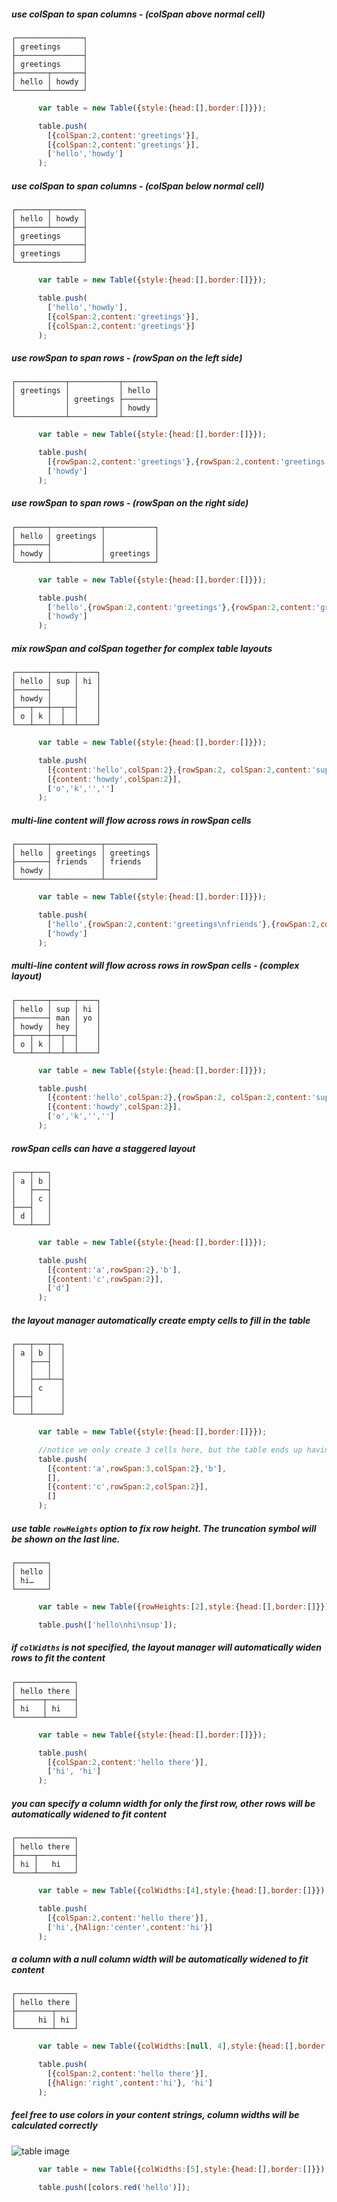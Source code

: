 ##### use colSpan to span columns - (colSpan above normal cell)
    ┌───────────────┐
    │ greetings     │
    ├───────────────┤
    │ greetings     │
    ├───────┬───────┤
    │ hello │ howdy │
    └───────┴───────┘
```javascript
      var table = new Table({style:{head:[],border:[]}});

      table.push(
        [{colSpan:2,content:'greetings'}],
        [{colSpan:2,content:'greetings'}],
        ['hello','howdy']
      );

```


##### use colSpan to span columns - (colSpan below normal cell)
    ┌───────┬───────┐
    │ hello │ howdy │
    ├───────┴───────┤
    │ greetings     │
    ├───────────────┤
    │ greetings     │
    └───────────────┘
```javascript
      var table = new Table({style:{head:[],border:[]}});

      table.push(
        ['hello','howdy'],
        [{colSpan:2,content:'greetings'}],
        [{colSpan:2,content:'greetings'}]
      );

```


##### use rowSpan to span rows - (rowSpan on the left side)
    ┌───────────┬───────────┬───────┐
    │ greetings │           │ hello │
    │           │ greetings ├───────┤
    │           │           │ howdy │
    └───────────┴───────────┴───────┘
```javascript
      var table = new Table({style:{head:[],border:[]}});

      table.push(
        [{rowSpan:2,content:'greetings'},{rowSpan:2,content:'greetings',vAlign:'center'},'hello'],
        ['howdy']
      );

```


##### use rowSpan to span rows - (rowSpan on the right side)
    ┌───────┬───────────┬───────────┐
    │ hello │ greetings │           │
    ├───────┤           │           │
    │ howdy │           │ greetings │
    └───────┴───────────┴───────────┘
```javascript
      var table = new Table({style:{head:[],border:[]}});

      table.push(
        ['hello',{rowSpan:2,content:'greetings'},{rowSpan:2,content:'greetings',vAlign:'bottom'}],
        ['howdy']
      );

```


##### mix rowSpan and colSpan together for complex table layouts
    ┌───────┬─────┬────┐
    │ hello │ sup │ hi │
    ├───────┤     │    │
    │ howdy │     │    │
    ├───┬───┼──┬──┤    │
    │ o │ k │  │  │    │
    └───┴───┴──┴──┴────┘
```javascript
      var table = new Table({style:{head:[],border:[]}});

      table.push(
        [{content:'hello',colSpan:2},{rowSpan:2, colSpan:2,content:'sup'},{rowSpan:3,content:'hi'}],
        [{content:'howdy',colSpan:2}],
        ['o','k','','']
      );

```


##### multi-line content will flow across rows in rowSpan cells
    ┌───────┬───────────┬───────────┐
    │ hello │ greetings │ greetings │
    ├───────┤ friends   │ friends   │
    │ howdy │           │           │
    └───────┴───────────┴───────────┘
```javascript
      var table = new Table({style:{head:[],border:[]}});

      table.push(
        ['hello',{rowSpan:2,content:'greetings\nfriends'},{rowSpan:2,content:'greetings\nfriends'}],
        ['howdy']
      );

```


##### multi-line content will flow across rows in rowSpan cells - (complex layout)
    ┌───────┬─────┬────┐
    │ hello │ sup │ hi │
    ├───────┤ man │ yo │
    │ howdy │ hey │    │
    ├───┬───┼──┬──┤    │
    │ o │ k │  │  │    │
    └───┴───┴──┴──┴────┘
```javascript
      var table = new Table({style:{head:[],border:[]}});

      table.push(
        [{content:'hello',colSpan:2},{rowSpan:2, colSpan:2,content:'sup\nman\nhey'},{rowSpan:3,content:'hi\nyo'}],
        [{content:'howdy',colSpan:2}],
        ['o','k','','']
      );

```


##### rowSpan cells can have a staggered layout
    ┌───┬───┐
    │ a │ b │
    │   ├───┤
    │   │ c │
    ├───┤   │
    │ d │   │
    └───┴───┘
```javascript
      var table = new Table({style:{head:[],border:[]}});

      table.push(
        [{content:'a',rowSpan:2},'b'],
        [{content:'c',rowSpan:2}],
        ['d']
      );

```


##### the layout manager automatically create empty cells to fill in the table
    ┌───┬───┬──┐
    │ a │ b │  │
    │   ├───┤  │
    │   │   │  │
    │   ├───┴──┤
    │   │ c    │
    ├───┤      │
    │   │      │
    └───┴──────┘
```javascript
      var table = new Table({style:{head:[],border:[]}});

      //notice we only create 3 cells here, but the table ends up having 6.
      table.push(
        [{content:'a',rowSpan:3,colSpan:2},'b'],
        [],
        [{content:'c',rowSpan:2,colSpan:2}],
        []
      );
```


##### use table `rowHeights` option to fix row height. The truncation symbol will be shown on the last line.
    ┌───────┐
    │ hello │
    │ hi…   │
    └───────┘
```javascript
      var table = new Table({rowHeights:[2],style:{head:[],border:[]}});

      table.push(['hello\nhi\nsup']);

```


##### if `colWidths` is not specified, the layout manager will automatically widen rows to fit the content
    ┌─────────────┐
    │ hello there │
    ├──────┬──────┤
    │ hi   │ hi   │
    └──────┴──────┘
```javascript
      var table = new Table({style:{head:[],border:[]}});

      table.push(
        [{colSpan:2,content:'hello there'}],
        ['hi', 'hi']
      );

```


##### you can specify a column width for only the first row, other rows will be automatically widened to fit content
    ┌─────────────┐
    │ hello there │
    ├────┬────────┤
    │ hi │   hi   │
    └────┴────────┘
```javascript
      var table = new Table({colWidths:[4],style:{head:[],border:[]}});

      table.push(
        [{colSpan:2,content:'hello there'}],
        ['hi',{hAlign:'center',content:'hi'}]
      );

```


##### a column with a null column width will be automatically widened to fit content
    ┌─────────────┐
    │ hello there │
    ├────────┬────┤
    │     hi │ hi │
    └────────┴────┘
```javascript
      var table = new Table({colWidths:[null, 4],style:{head:[],border:[]}});

      table.push(
        [{colSpan:2,content:'hello there'}],
        [{hAlign:'right',content:'hi'}, 'hi']
      );

```


##### feel free to use colors in your content strings, column widths will be calculated correctly
![table image](https://cdn.rawgit.com/jamestalmage/cli-table2/c806c2636df97f73c732b41aa913cf78d4ac0d39/examples/screenshots/truncation-with-colors.png)
```javascript
      var table = new Table({colWidths:[5],style:{head:[],border:[]}});

      table.push([colors.red('hello')]);

```

